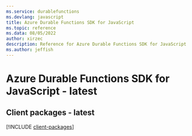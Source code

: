 ```yaml
---
ms.service: durablefunctions
ms.devlang: javascript
title: Azure Durable Functions SDK for JavaScript
ms.topic: reference
ms.data: 08/05/2022
author: xirzec
description: Reference for Azure Durable Functions SDK for JavaScript
ms.author: jeffish
---
```

# Azure Durable Functions SDK for JavaScript - latest

## Client packages - latest
[!INCLUDE [client-packages](durable-functions-client-index.md)]